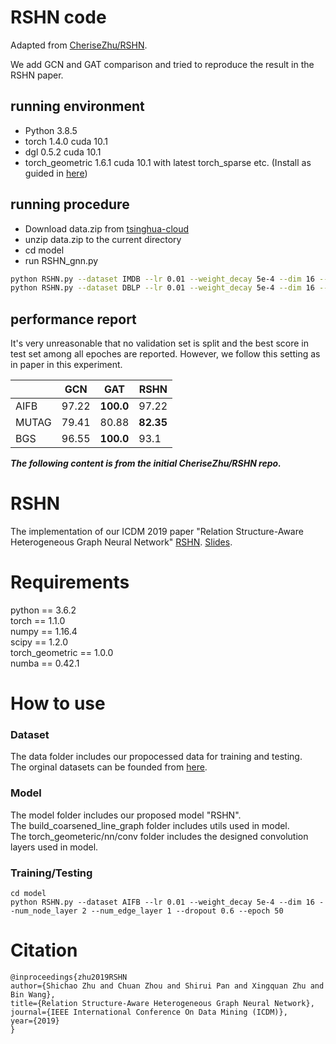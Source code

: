 # RSHN code

Adapted from [CheriseZhu/RSHN](https://github.com/CheriseZhu/RSHN).

We add GCN and GAT comparison and tried to reproduce the result in the RSHN paper.

## running environment

* Python 3.8.5
* torch 1.4.0 cuda 10.1
* dgl 0.5.2 cuda 10.1
* torch_geometric 1.6.1 cuda 10.1 with latest torch_sparse etc. (Install as guided in [here](https://pytorch-geometric.readthedocs.io/en/latest/notes/installation.html))

## running procedure

* Download data.zip from [tsinghua-cloud](https://cloud.tsinghua.edu.cn/d/68cde69f3bdd401ebaa9/files/?p=%2Fdata.zip)
* unzip data.zip to the current directory
* cd model
* run RSHN_gnn.py

```bash
python RSHN.py --dataset IMDB --lr 0.01 --weight_decay 5e-4 --dim 16 --num_node_layer 3 --num_edge_layer 2 --dropout 0.6 --epoch 100
python RSHN.py --dataset DBLP --lr 0.01 --weight_decay 5e-4 --dim 16 --num_node_layer 2 --num_edge_layer 2 --dropout 0.6 --epoch 100
```

## performance report

It's very unreasonable that no validation set is split and the best score in test set among all epoches are reported. However, we follow this setting as in paper in this experiment.

|       | GCN   | GAT       | RSHN      |
|-------|-------|-----------|-----------|
| AIFB  | 97.22 | **100.0** | 97.22     |
| MUTAG | 79.41 | 80.88     | **82.35** |
| BGS   | 96.55 | **100.0** | 93.1      |

***The following content is from the initial CheriseZhu/RSHN repo.***

# RSHN
The implementation of our ICDM 2019 paper "Relation Structure-Aware Heterogeneous Graph Neural Network" [RSHN](https://www.researchgate.net/publication/337473241_Relation_Structure-Aware_Heterogeneous_Graph_Neural_Network). [Slides](http://ddl.escience.cn/f/UW3L).

# Requirements
python == 3.6.2<br>
torch == 1.1.0<br>
numpy == 1.16.4<br>
scipy == 1.2.0<br>
torch_geometric == 1.0.0<br>
numba == 0.42.1

# How to use
  ### Dataset
  The data folder includes our propocessed data for training and testing. <br>
  The orginal datasets can be founded from [here](https://s3.us-east-2.amazonaws.com/dgl.ai/dataset).

  ### Model
  The model folder includes our proposed model "RSHN".<br>
  The build_coarsened_line_graph folder includes utils used in model.<br>
  The torch_geometeric/nn/conv folder includes the designed convolution layers used in model. 
  
  ### Training/Testing
  ```
  cd model
  python RSHN.py --dataset AIFB --lr 0.01 --weight_decay 5e-4 --dim 16 --num_node_layer 2 --num_edge_layer 1 --dropout 0.6 --epoch 50
  ```
  
  
# Citation
```
@inproceedings{zhu2019RSHN
author={Shichao Zhu and Chuan Zhou and Shirui Pan and Xingquan Zhu and Bin Wang},
title={Relation Structure-Aware Heterogeneous Graph Neural Network},
journal={IEEE International Conference On Data Mining (ICDM)},
year={2019}
}
```
